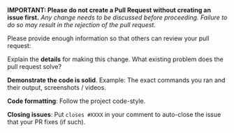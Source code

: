 **IMPORTANT: Please do not create a Pull Request without creating an issue first.**
*Any change needs to be discussed before proceeding. Failure to do so may result in the rejection of the pull request.*

Please provide enough information so that others can review your pull request:

<!-- You can skip this if you're fixing a typo or adding an app to the Showcase. -->
Explain the **details** for making this change. What existing problem does the pull request solve?

**Demonstrate the code is solid**. Example: The exact commands you ran and their output, screenshots / videos.
<!-- Make sure tests pass on both Travis CI -->

**Code formatting**: Follow the project code-style.

**Closing issues**: Put `closes #XXXX` in your comment to auto-close the issue that your PR fixes (if such).
